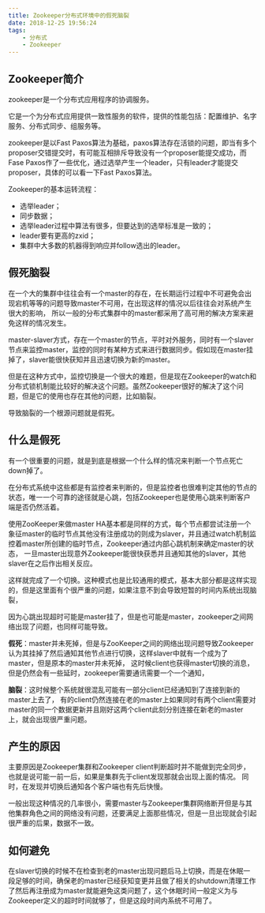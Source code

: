```yaml
---
title: Zookeeper分布式环境中的假死脑裂
date: 2018-12-25 19:56:24
tags: 
    - 分布式
    - Zookeeper
---
```

<meta name="referrer" content="no-referrer" />

## Zookeeper简介

zookeeper是一个分布式应用程序的协调服务。

它是一个为分布式应用提供一致性服务的软件，提供的性能包括：配置维护、名字服务、分布式同步、组服务等。
 
zookeeper是以Fast Paxos算法为基础，paxos算法存在活锁的问题，即当有多个proposer交错提交时，有可能互相排斥导致没有一个proposer能提交成功，而Fase Paxos作了一些优化，通过选举产生一个leader，只有leader才能提交proposer，具体的可以看一下Fast Paxos算法。

Zookeeper的基本运转流程：

- 选举leader；
- 同步数据；
- 选举leader过程中算法有很多，但要达到的选举标准是一致的；
- leader要有更高的zxid；
- 集群中大多数的机器得到响应并follow选出的leader。

## 假死脑裂 
在一个大的集群中往往会有一个master的存在，在长期运行过程中不可避免会出现宕机等等的问题导致master不可用，在出现这样的情况以后往往会对系统产生很大的影响，
所以一般的分布式集群中的master都采用了高可用的解决方案来避免这样的情况发生。 


master-slaver方式，存在一个master的节点，平时对外服务，同时有一个slaver节点来监控master，监控的同时有某种方式来进行数据同步。假如现在master挂掉了，slaver能很快获知并且迅速切换为新的master。

但是在这种方式中，监控切换是一个很大的难题，但是现在Zookeeper的watch和分布式锁机制能比较好的解决这个问题。虽然Zookeeper很好的解决了这个问题，但是它的使用也存在其他的问题，比如脑裂。 

导致脑裂的一个根源问题就是假死。

## 什么是假死 

有一个很重要的问题，就是到底是根据一个什么样的情况来判断一个节点死亡down掉了。 

在分布式系统中这些都是有监控者来判断的，但是监控者也很难判定其他的节点的状态，唯一一个可靠的途径就是心跳，包括Zookeeper也是使用心跳来判断客户端是否仍然活着。 

使用ZooKeeper来做master HA基本都是同样的方式，每个节点都尝试注册一个象征master的临时节点其他没有注册成功的则成为slaver，并且通过watch机制监控着master所创建的临时节点，Zookeeper通过内部心跳机制来确定master的状态，
一旦master出现意外Zookeeper能很快获悉并且通知其他的slaver，其他slaver在之后作出相关反应。

这样就完成了一个切换。这种模式也是比较通用的模式，基本大部分都是这样实现的，但是这里面有个很严重的问题，如果注意不到会导致短暂的时间内系统出现脑裂，

因为心跳出现超时可能是master挂了，但是也可能是master，zookeeper之间网络出现了问题，也同样可能导致。

**假死**：master并未死掉，但是与ZooKeeper之间的网络出现问题导致Zookeeper认为其挂掉了然后通知其他节点进行切换，这样slaver中就有一个成为了master，但是原本的master并未死掉，
这时候client也获得master切换的消息，但是仍然会有一些延时，zookeeper需要通讯需要一个一个通知，

**脑裂**：这时候整个系统就很混乱可能有一部分client已经通知到了连接到新的master上去了，
有的client仍然连接在老的master上如果同时有两个client需要对master的同一个数据更新并且刚好这两个client此刻分别连接在新老的master上，就会出现很严重问题。

## 产生的原因
主要原因是Zookeeper集群和Zookeeper client判断超时并不能做到完全同步，也就是说可能一前一后，如果是集群先于client发现那就会出现上面的情况。
同时，在发现并切换后通知各个客户端也有先后快慢。

一般出现这种情况的几率很小，需要master与Zookeeper集群网络断开但是与其他集群角色之间的网络没有问题，还要满足上面那些情况，但是一旦出现就会引起很严重的后果，数据不一致。

## 如何避免 
在slaver切换的时候不在检查到老的master出现问题后马上切换，而是在休眠一段足够的时间，确保老的master已经获知变更并且做了相关的shutdown清理工作了然后再注册成为master就能避免这类问题了，这个休眠时间一般定义为与Zookeeper定义的超时时间就够了，但是这段时间内系统不可用了。

